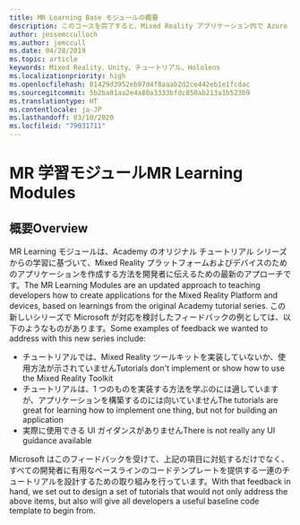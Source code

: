 ```yaml
---
title: MR Learning Base モジュールの概要
description: このコースを完了すると、Mixed Reality アプリケーション内で Azure 顔認識を実装する方法を学習することができます。
author: jessemcculloch
ms.author: jemccull
ms.date: 04/28/2019
ms.topic: article
keywords: Mixed Reality、Unity、チュートリアル、Hololens
ms.localizationpriority: high
ms.openlocfilehash: 01429d3952eb97d4f8aaab2d2ce442eb1e1fcdac
ms.sourcegitcommit: 5b2ba01aa2e4a80a3333bfdc850ab213a1b523b9
ms.translationtype: HT
ms.contentlocale: ja-JP
ms.lasthandoff: 03/10/2020
ms.locfileid: "79031711"
---
```

# <a name="mr-learning-modules"></a><span data-ttu-id="0bcf3-104">MR 学習モジュール</span><span class="sxs-lookup"><span data-stu-id="0bcf3-104">MR Learning Modules</span></span>

## <a name="overview"></a><span data-ttu-id="0bcf3-105">概要</span><span class="sxs-lookup"><span data-stu-id="0bcf3-105">Overview</span></span>

<span data-ttu-id="0bcf3-106">MR Learning モジュールは、Academy のオリジナル チュートリアル シリーズからの学習に基づいて、Mixed Reality プラットフォームおよびデバイスのためのアプリケーションを作成する方法を開発者に伝えるための最新のアプローチです。</span><span class="sxs-lookup"><span data-stu-id="0bcf3-106">The MR Learning Modules are an updated approach to teaching developers how to create applications for the Mixed Reality Platform and devices, based on learnings from the original Academy tutorial series.</span></span> <span data-ttu-id="0bcf3-107">この新しいシリーズで Microsoft が対応を検討したフィードバックの例としては、以下のようなものがあります。</span><span class="sxs-lookup"><span data-stu-id="0bcf3-107">Some examples of feedback we wanted to address with this new series include:</span></span>

* <span data-ttu-id="0bcf3-108">チュートリアルでは、Mixed Reality ツールキットを実装していないか、使用方法が示されていません</span><span class="sxs-lookup"><span data-stu-id="0bcf3-108">Tutorials don't implement or show how to use the Mixed Reality Toolkit</span></span>
* <span data-ttu-id="0bcf3-109">チュートリアルは、1 つのものを実装する方法を学ぶのには適していますが、アプリケーションを構築するのには向いていません</span><span class="sxs-lookup"><span data-stu-id="0bcf3-109">The tutorials are great for learning how to implement one thing, but not for building an application</span></span>
* <span data-ttu-id="0bcf3-110">実際に使用できる UI ガイダンスがありません</span><span class="sxs-lookup"><span data-stu-id="0bcf3-110">There is not really any UI guidance available</span></span>

<span data-ttu-id="0bcf3-111">Microsoft はこのフィードバックを受けて、上記の項目に対処するだけでなく、すべての開発者に有用なベースラインのコードテンプレートを提供する一連のチュートリアルを設計するための取り組みを行っています。</span><span class="sxs-lookup"><span data-stu-id="0bcf3-111">With that feedback in hand, we set out to design a set of tutorials that would not only address the above items, but also will give all developers a useful baseline code template to begin from.</span></span>
